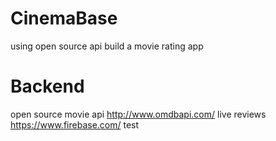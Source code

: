 # CinemaBase
using open source api build a movie rating app
# Backend
open source movie api
http://www.omdbapi.com/
live reviews
https://www.firebase.com/
test
